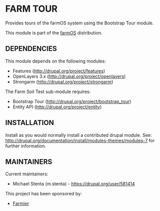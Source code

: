 FARM TOUR
=========

Provides tours of the farmOS system using the Bootstrap Tour module.

This module is part of the [farmOS](http://drupal.org/project/farm)
distribution.

DEPENDENCIES
------------

This module depends on the following modules:

 * Features (http://drupal.org/project/features)
 * OpenLayers 3.x (http://drupal.org/project/openlayers)
 * Strongarm (http://drupal.org/project/strongarm)

The Farm Soil Test sub-module requires:

 * Bootstrap Tour (http://drupal.org/project/bootstrap_tour)
 * Entity API (http://drupal.org/project/entity)

INSTALLATION
------------

Install as you would normally install a contributed drupal module. See:
http://drupal.org/documentation/install/modules-themes/modules-7 for further
information.

MAINTAINERS
-----------

Current maintainers:
 * Michael Stenta (m.stenta) - https://drupal.org/user/581414

This project has been sponsored by:
 * [Farmier](http://farmier.com)
